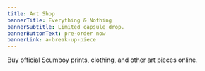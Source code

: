 ```yaml
---
title: Art Shop
bannerTitle: Everything & Nothing
bannerSubtitle: Limited capsule drop.
bannerButtonText: pre-order now
bannerLink: a-break-up-piece
---
```


Buy official Scumboy prints, clothing, and other art pieces online.
